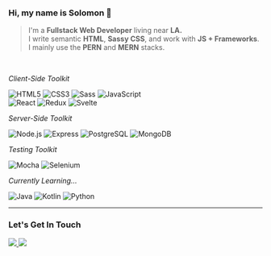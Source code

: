 ### Hi, my name is Solomon :wave:

> I'm a **Fullstack Web Developer** living near **LA.** <br>
> I write semantic **HTML**, **Sassy CSS**, and work with **JS + Frameworks**.<br>
> I mainly use the **PERN** and **MERN** stacks.<br>

<br>

*Client-Side Toolkit*

![HTML5](https://img.shields.io/badge/HTML5%20-%23E34F26.svg?&style=flat&logo=html5&logoColor=white)
![CSS3](https://img.shields.io/badge/CSS3%20-%231572B6.svg?&style=flat&logo=css3&logoColor=white)
![Sass](https://img.shields.io/badge/-SASS-000000?style=flat&logo=sass)
![JavaScript](https://img.shields.io/badge/-JavaScript-000000?style=flat&logo=javascript)<br>
![React](https://img.shields.io/badge/-React.js-000000?style=flat&logo=react)
![Redux](https://img.shields.io/badge/Redux%20-%23593d88.svg?&style=flat&logo=redux&logoColor=white)
![Svelte](https://img.shields.io/badge/-Svelte.js-000000?style=flat&logo=svelte)

*Server-Side Toolkit*

![Node.js](https://img.shields.io/badge/Node.js%20-%2343853D.svg?&style=flat&logo=node.js&logoColor=white)
![Express](https://img.shields.io/badge/Express.js%20-%23404d59.svg?&style=flat)
![PostgreSQL](https://img.shields.io/badge/Postgres-%23316192.svg?&style=flat&logo=postgresql&logoColor=white)
![MongoDB](	https://img.shields.io/badge/MongoDB-%234ea94b.svg?&style=flat&logo=mongodb&logoColor=white)

*Testing Toolkit*

![Mocha](https://img.shields.io/badge/-Mocha-c7c7c7?style=flat&logo=mocha)
![Selenium](https://img.shields.io/badge/-Selenium-718399?style=flat&logo=selenium)

*Currently Learning...*

![Java](https://img.shields.io/badge/java-%23ED8B00.svg?&style=flat&logo=java&logoColor=black)
![Kotlin](https://img.shields.io/badge/kotlin-%230095D5.svg?&style=flat&logo=kotlin&logoColor=white)
![Python](https://img.shields.io/badge/python-%233776AB.svg?&style=flat&logo=python&logoColor=white)


---------
### Let's Get In Touch

<a href="https://www.linkedin.com/in/solomon-zelenko/" target="_blank" rel="noopener noreferrer">
<img src="https://img.shields.io/badge/linkedin-%230077B5.svg?&style=flat&logo=linkedin&logoColor=white"/>
</a>
<a href="mailto:support@solomonzelenko.dev?subject=let%27s%20chat" target="_blank" rel="noopener noreferrer">
<img src="https://img.shields.io/badge/gmail-D14836?&style=flat&logo=gmail&logoColor=white"/>
</a>
